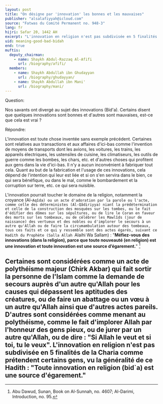 ```yaml
---
layout: post
title: "On désigne par 'innovation' les bonnes et les mauvaises"
publisher: "alsalafiyyah@icloud.com"
source: "Fatwas du Comité Permanent no. 948-3"
lang: fr
hijri: Safar 20, 1442 AH
excerpt: "L'innovation en religion n'est pas subdivisée en 5 finalités de la Charia comme prétendent certains gens, vu la généralité de ce Hadith: Toute innovation en religion (bid`a) est une source d'égarement."
uid: meaning-good-bad-bidah
end: true
muftis:
  deputy_chairman:
    - name: Shaykh Abdul-Razzaq Al-Afifi
      url: /biography/afifi/
  members: 
    - name: Shaykh Abdullah ibn Ghudayyan
      url: /biography/ghudayyan/
    - name: Shaykh Abdullah ibn Mani'
      url: /biography/mani/
---
```


Question:

Nos savants ont divergé au sujet des innovations (Bid'a). Certains disent que quelques innovations sont bonnes et d'autres sont mauvaises, est-ce que cela est vrai ?

Répondre:

L'innovation est toute chose inventée sans exemple précédent. Certaines sont relatives aux transactions et aux affaires d'ici-bas comme l'invention de moyens de transports dont les avions, les voitures, les trains, les appareils électriques, les ustensiles de cuisine, les climatiseurs, les outils de guerre comme les bombes, les chars, etc. et d'autres choses qui profitent aux gens dans la vie d'ici-bas. Il n'y a aucun inconvénient à fabriquer tout cela. Quant au but de la fabrication et l'usage de ces innovations, cela dépend de l'intention qui leur est liée et si on s'en servira dans le bien, ce qui sera bénéfique, ou dans le mal, comme le bombardement et la corruption sur terre, etc. ce qui sera nuisible.

L'innovation pourrait toucher le domaine de la religion, notamment la croyance (Al-`Aqîda) ou un acte d'adoration par la parole ou l'acte, comme celle des déterministes (Al-Qâdiriyya) niant la prédétermination et celle de la construction des mosquées sur les tombes, ou le fait d'édifier des dômes sur les sépultures, ou de lire le Coran en faveur des morts sur les tombeaux, ou de célébrer les Mawlîds (jour de naissance) des vertueux et des nobles ou d'implorer le secours à un autre qu'Allah ou de faire la circumambulation autour des tombeaux, tous ces faits et ce qui y ressemble sont des actes égarés, suivant ce Hadith du Prophète (Salla Allah `Alaihi Wa Sallam) : "**Méfiez-vous des innovations (dans la religion), parce que toute nouveauté (en religion) est une innovation et toute innovation est une source d’égarement.**" [^1] 

Certaines sont considérées comme un acte de polythéisme majeur (Chirk Akbar) qui fait sortir la personne de l'Islam comme la demande de secours auprès d'un autre qu'Allah pour les causes qui dépassent les aptitudes des créatures, ou de faire un abattage ou un vœu à un autre qu'Allah ainsi que d'autres actes pareils. D'autres sont considérées comme menant au polythéisme, comme le fait d'implorer Allah par l'honneur des gens pieux, ou de jurer par un autre qu'Allah, ou de dire : "Si Allah le veut et si toi, tu le veux". L'innovation en religion n'est pas subdivisée en 5 finalités de la Charia comme prétendent certains gens, vu la généralité de ce Hadith : "**Toute innovation en religion (bid`a) est une source d'égarement.**"
---

[^1]: Abu Dawud, Sunan, Book on Al-Sunnah, no. 4607; Al-Darimi, Introduction, no. 95.
